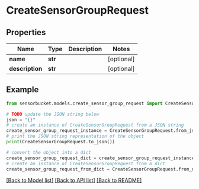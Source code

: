 # CreateSensorGroupRequest


## Properties

Name | Type | Description | Notes
------------ | ------------- | ------------- | -------------
**name** | **str** |  | [optional] 
**description** | **str** |  | [optional] 

## Example

```python
from sensorbucket.models.create_sensor_group_request import CreateSensorGroupRequest

# TODO update the JSON string below
json = "{}"
# create an instance of CreateSensorGroupRequest from a JSON string
create_sensor_group_request_instance = CreateSensorGroupRequest.from_json(json)
# print the JSON string representation of the object
print(CreateSensorGroupRequest.to_json())

# convert the object into a dict
create_sensor_group_request_dict = create_sensor_group_request_instance.to_dict()
# create an instance of CreateSensorGroupRequest from a dict
create_sensor_group_request_from_dict = CreateSensorGroupRequest.from_dict(create_sensor_group_request_dict)
```
[[Back to Model list]](../README.md#documentation-for-models) [[Back to API list]](../README.md#documentation-for-api-endpoints) [[Back to README]](../README.md)


